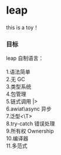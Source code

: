 # leap

this is a toy！

### 目标

leap 自制语言： <br /><br> 1.语法简单 <br> 2.无 GC<br> 3.类型系统<br> 4.包管理<br> 5.链式调用 |><br>
6.awiat\async 异步<br> 7.泛型<\T><br>
8.try-catch 错误处理<br> 9.所有权 Ownership<br> 10.编译器<br> 11.多范式
